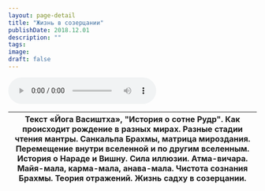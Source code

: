 ```yaml
---
layout: page-detail
title: "Жизнь в созерцании"
publishDate: 2018.12.01
description: ""
tags:
image:
draft: false
---
```


<audio title="2018.12.01 - Жизнь в созерцании.mp3" src="https://filer-api.advayta.org/v1.0/public/files/75068" controls=""></audio>

| Текст «Йога Васиштха», "История о сотне Рудр". Как происходит рождение в разных мирах. Разные стадии чтения мантры. Санкальпа Брахмы, матрица мироздания. Перемещение внутри вселенной и по другим вселенным. История о Нараде и Вишну. Сила иллюзии. Атма-вичара. Майя-мала, карма-мала, анава-мала. Чистота сознания Брахмы. Теория отражений. Жизнь садху в созерцании. |
| -------------------------------------------------------------------------------------------------------------------------------------------------------------------------------------------------------------------------------------------------------------------------------------------------------------------------------------------------------------------------- |

  

